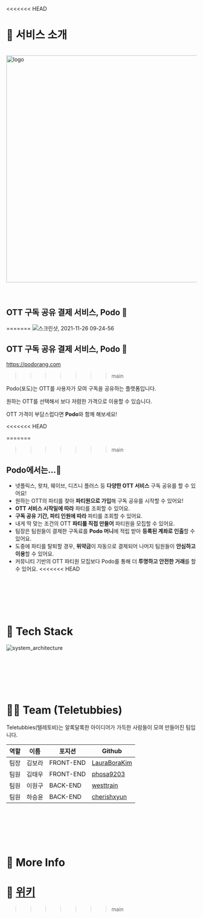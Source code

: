 <<<<<<< HEAD
# 📒 서비스 소개

<br>
<img width="600" alt="logo" src="https://user-images.githubusercontent.com/50609368/143511321-7e5e9670-1442-49e9-82ed-8c6206768725.png">
<br>
<br>
<br>

## OTT 구독 공유 결제 서비스, Podo 🍇
=======
![스크린샷, 2021-11-26 09-24-56](https://user-images.githubusercontent.com/50609368/143511321-7e5e9670-1442-49e9-82ed-8c6206768725.png)

## OTT 구독 공유 결제 서비스, Podo 🍇
https://podorang.com
>>>>>>> main

Podo(포도)는 OTT를 사용자가 모여 구독을 공유하는 플랫폼입니다.

원하는 OTT를 선택해서 보다 저렴한 가격으로 이용할 수 있습니다.

OTT 가격이 부담스럽다면 **Podo**와 함께 해보세요!

<<<<<<< HEAD
<br>

=======
>>>>>>> main
## Podo에서는...🍿

- 넷플릭스, 왓챠, 웨이브, 디즈니 플러스 등 **다양한 OTT 서비스** 구독 공유를 할 수 있어요!
- 원하는 OTT의 파티를 찾아 **파티원으로 가입**해 구독 공유를 시작할 수 있어요!
- **OTT 서비스 시작일에 따라** 파티를 조회할 수 있어요.
- **구독 공유 기간, 파티 인원에 따라** 파티를 조회할 수 있어요.
- 내게 딱 맞는 조건의 OTT **파티를 직접 만들어** 파티원을 모집할 수 있어요.
- 팀장은 팀원들이 결제한 구독료를 **Podo 머니**에 적립 받아 **등록된 계좌로 인출**할 수 있어요.
- 도중에 파티를 탈퇴할 경우, **위약금**이 자동으로 결제되어 나머지 팀원들이 **안심하고 이용**할 수 있어요.
- 커뮤니티 기반의 OTT 파티원 모집보다 Podo를 통해 더 **투명하고 안전한 거래**를 할 수 있어요.
<<<<<<< HEAD

<br>
<br>
<br>
<br>
<br>

# 🔨 Tech Stack

![system_architecture](https://user-images.githubusercontent.com/85820231/143451756-872e898f-f3d3-4b19-a3a0-fa6e8ea4566e.png)

<br>
<br>
<br>
<br>
<br>

# 🧑‍💻 Team (Teletubbies)

Teletubbies(텔레토비)는 알록달록한 아이디어가 가득한 사람들이 모여 만들어진 팀입니다.

| 역할 | 이름   | 포지션    | Github                                          |
| ---- | ------ | --------- | ----------------------------------------------- |
| 팀장 | 김보라 | FRONT-END | [LauraBoraKim](https://github.com/LauraBoraKim) |
| 팀원 | 김태우 | FRONT-END | [phosa9203](https://github.com/phosa9203)       |
| 팀원 | 이원구 | BACK-END  | [westtrain](https://github.com/westtrain)       |
| 팀원 | 하승윤 | BACK-END  | [cherishxyun](https://github.com/cherishxyun)   |

<br>
<br>
<br>
<br>
<br>

# 🎈 More Info

📖 [위키](https://github.com/codestates/Podo/wiki)
=======
>>>>>>> main
